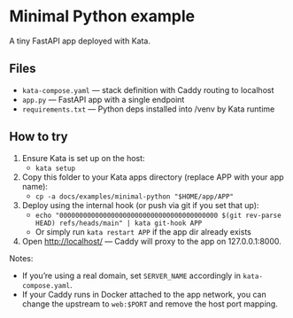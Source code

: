 # Minimal Python example

A tiny FastAPI app deployed with Kata.

## Files

- `kata-compose.yaml` — stack definition with Caddy routing to localhost
- `app.py` — FastAPI app with a single endpoint
- `requirements.txt` — Python deps installed into /venv by Kata runtime

## How to try

1. Ensure Kata is set up on the host:
   - `kata setup`
2. Copy this folder to your Kata apps directory (replace APP with your app name):
   - `cp -a docs/examples/minimal-python "$HOME/app/APP"`
3. Deploy using the internal hook (or push via git if you set that up):
   - `echo "0000000000000000000000000000000000000000 $(git rev-parse HEAD) refs/heads/main" | kata git-hook APP`
   - Or simply run `kata restart APP` if the app dir already exists
4. Open [http://localhost/](http://localhost/) — Caddy will proxy to the app on 127.0.0.1:8000.

Notes:

- If you’re using a real domain, set `SERVER_NAME` accordingly in `kata-compose.yaml`.
- If your Caddy runs in Docker attached to the app network, you can change the upstream to `web:$PORT` and remove the host port mapping.
